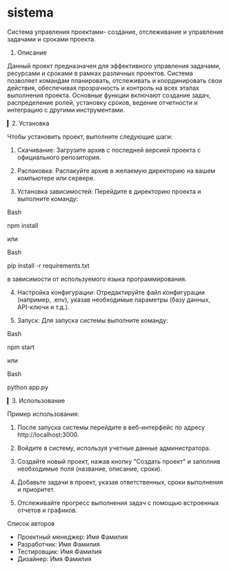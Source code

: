 # sistema
Система управления проектами- создание, отслеживание и управление задачами и сроками проекта.
1. Описание

Данный проект предназначен для эффективного управления задачами, ресурсами и сроками в рамках различных проектов. Система позволяет командам планировать, отслеживать и координировать свои действия, обеспечивая прозрачность и контроль на всех этапах выполнения проекта. Основные функции включают создание задач, распределение ролей, установку сроков, ведение отчетности и интеграцию с другими инструментами.

▎2. Установка

Чтобы установить проект, выполните следующие шаги:

1. Скачивание: Загрузите архив с последней версией проекта с официального репозитория.

2. Распаковка: Распакуйте архив в желаемую директорию на вашем компьютере или сервере.

3. Установка зависимостей: Перейдите в директорию проекта и выполните команду:
   
Bash

   npm install
   
   или
   
Bash

   pip install -r requirements.txt
   
   в зависимости от используемого языка программирования.

4. Настройка конфигурации: Отредактируйте файл конфигурации (например, .env), указав необходимые параметры (базу данных, API-ключи и т.д.).

5. Запуск: Для запуска системы выполните команду:
   
Bash

   npm start
   
   или
   
Bash

   python app.py
   

▎3. Использование

Пример использования:

1. После запуска системы перейдите в веб-интерфейс по адресу http://localhost:3000.

2. Войдите в систему, используя учетные данные администратора.

3. Создайте новый проект, нажав кнопку "Создать проект" и заполнив необходимые поля (название, описание, сроки).

4. Добавьте задачи в проект, указав ответственных, сроки выполнения и приоритет.

5. Отслеживайте прогресс выполнения задач с помощью встроенных отчетов и графиков.

Список авторов
- Проектный менеджер: Имя Фамилия
- Разработчик: Имя Фамилия
- Тестировщик: Имя Фамилия
- Дизайнер: Имя Фамилия
